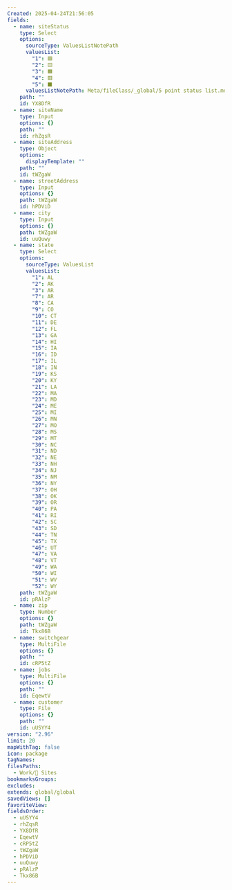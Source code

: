 ```yaml
---
Created: 2025-04-24T21:56:05
fields:
  - name: siteStatus
    type: Select
    options:
      sourceType: ValuesListNotePath
      valuesList:
        "1": 🟩
        "2": 🟨
        "3": 🟧
        "4": 🟥
        "5": ⬛️
      valuesListNotePath: Meta/fileClass/_global/5 point status list.md
    path: ""
    id: YX8DfR
  - name: siteName
    type: Input
    options: {}
    path: ""
    id: rhZqsR
  - name: siteAddress
    type: Object
    options:
      displayTemplate: ""
    path: ""
    id: tWZgaW
  - name: streetAddress
    type: Input
    options: {}
    path: tWZgaW
    id: hPDViD
  - name: city
    type: Input
    options: {}
    path: tWZgaW
    id: uuQuwy
  - name: state
    type: Select
    options:
      sourceType: ValuesList
      valuesList:
        "1": AL
        "2": AK
        "3": AR
        "7": AR
        "8": CA
        "9": CO
        "10": CT
        "11": DE
        "12": FL
        "13": GA
        "14": HI
        "15": IA
        "16": ID
        "17": IL
        "18": IN
        "19": KS
        "20": KY
        "21": LA
        "22": MA
        "23": MD
        "24": ME
        "25": MI
        "26": MN
        "27": MO
        "28": MS
        "29": MT
        "30": NC
        "31": ND
        "32": NE
        "33": NH
        "34": NJ
        "35": NM
        "36": NY
        "37": OH
        "38": OK
        "39": OR
        "40": PA
        "41": RI
        "42": SC
        "43": SD
        "44": TN
        "45": TX
        "46": UT
        "47": VA
        "48": VT
        "49": WA
        "50": WI
        "51": WV
        "52": WY
    path: tWZgaW
    id: pRAlzP
  - name: zip
    type: Number
    options: {}
    path: tWZgaW
    id: Tkx86B
  - name: switchgear
    type: MultiFile
    options: {}
    path: ""
    id: cRP5tZ
  - name: jobs
    type: MultiFile
    options: {}
    path: ""
    id: EqewtV
  - name: customer
    type: File
    options: {}
    path: ""
    id: uUSYY4
version: "2.96"
limit: 20
mapWithTag: false
icon: package
tagNames: 
filesPaths:
  - Work/📍 Sites
bookmarksGroups: 
excludes: 
extends: global/global
savedViews: []
favoriteView: 
fieldsOrder:
  - uUSYY4
  - rhZqsR
  - YX8DfR
  - EqewtV
  - cRP5tZ
  - tWZgaW
  - hPDViD
  - uuQuwy
  - pRAlzP
  - Tkx86B
---
```

